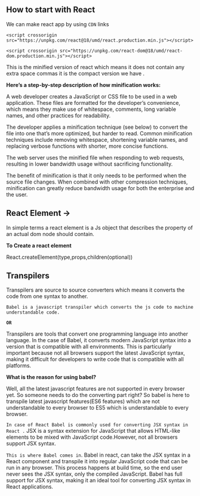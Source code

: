 
## How to start with React

We can make react app by using `CDN` links 

```
<script crossorigin src="https://unpkg.com/react@18/umd/react.production.min.js"></script>

<script crossorigin src="https://unpkg.com/react-dom@18/umd/react-dom.production.min.js"></script>

```

This is the minified version of react which means it does not contain any extra space commas it is the compact version we have .


**Here’s a step-by-step description of how minification works:**

A web developer creates a JavaScript or CSS file to be used in a web application. These files are formatted for the developer’s convenience, which means they make use of whitespace, comments, long variable names, and other practices for readability.

The developer applies a minification technique (see below) to convert the file into one that’s more optimized, but harder to read. Common minification techniques include removing whitespace, shortening variable names, and replacing verbose functions with shorter, more concise functions.

The web server uses the minified file when responding to web requests, resulting in lower bandwidth usage without sacrificing functionality.

The benefit of minification is that it only needs to be performed when the source file changes. When combined with other compression techniques, minification can greatly reduce bandwidth usage for both the enterprise and the user.



## React Element -> 

In simple terms a react element is a Js object that describes the property of an actual dom node should contain.

**To Create a react element**

React.createElement(type,props,children(optional))



## Transpilers 

Transpilers are source to source converters which means it converts the code from one syntax to another.

`Babel is a javascript transpiler which converts the js code to machine understandable code.`
 
**`OR`**


Transpilers are tools that convert one programming language into another language. In the case of Babel, it converts modern JavaScript syntax into a version that is compatible with all environments. This is particularly important because not all browsers support the latest JavaScript syntax, making it difficult for developers to write code that is compatible with all platforms.

**What is the reason for using babel?**

Well, all the latest javascript features are not supported in every browser yet. So someone needs to do the converting part right? So babel is here to transpile latest javascript features(ES6 features) which are not understandable to every browser to ES5 which is understandable to every browser.


`In case of React Babel is commonly used for converting JSX syntax in React .` JSX is a syntax extension for JavaScript that allows HTML-like elements to be mixed with JavaScript code.However, not all browsers support JSX syntax.


`This is where Babel comes in`. Babel in react, can take the JSX syntax in a React component and transpile it into regular JavaScript code that can be run in any browser. This process happens at build time, so the end user never sees the JSX syntax, only the compiled JavaScript. Babel has full support for JSX syntax, making it an ideal tool for converting JSX syntax in React applications.

 